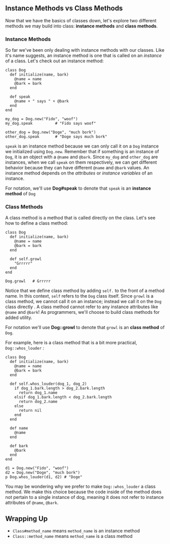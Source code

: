 ## Instance Methods vs Class Methods

Now that we have the basics of classes down, let's explore two different methods we may build into class: **instance methods** and **class methods**.

### Instance Methods

So far we've been only dealing with instance methods with our classes. Like it's name suggests, an instance method is one that is called on an _instance_ of a class. Let's check out an instance method:

    class Dog
      def initialize(name, bark)
        @name = name
        @bark = bark
      end

      def speak
        @name + " says " + @bark
      end
    end

    my_dog = Dog.new("Fido", "woof")
    my_dog.speak          # "Fido says woof"

    other_dog = Dog.new("Doge", "much bork")
    other_dog.speak       # "Doge says much bork"

`speak` is an instance method because we can only call it on a `Dog` instance we initialized using `Dog.new`. Remember that if something is an instance of `Dog`, it is an object with a `@name` and `@bark`. Since `my_dog` and `other_dog` are instances, when we call `speak` on them respectively, we can get different behavior because they can have different `@name` and `@bark` values. An instance method depends on the _attributes_ or _instance variables_ of an instance.

For notation, we'll use **Dog#speak** to denote that `speak` is an **instance method** of `Dog`

### Class Methods

A class method is a method that is called directly on the class. Let's see how to define a class method:

    class Dog
      def initialize(name, bark)
        @name = name
        @bark = bark
      end

      def self.growl
        "Grrrrr"
      end
    end

    Dog.growl   # Grrrrr

Notice that we define class method by adding `self.` to the front of a method name. In this context, `self` refers to the `Dog` class itself. Since `growl` is a class method, we cannot call it on an instance; instead we call it on the `Dog` class directly . A class method cannot refer to any instance attributes like `@name` and `@bark`! As programmers, we'll choose to build class methods for added utility.

For notation we'll use **Dog::growl** to denote that `growl` is an **class method** of `Dog`.

For example, here is a class method that is a bit more practical, `Dog::whos_louder` :

    class Dog
      def initialize(name, bark)
        @name = name
        @bark = bark
      end

      def self.whos_louder(dog_1, dog_2)
        if dog_1.bark.length > dog_2.bark.length
          return dog_1.name
        elsif dog_1.bark.length < dog_2.bark.length
          return dog_2.name
        else
          return nil
        end
      end

      def name
        @name
      end

      def bark
        @bark
      end
    end

    d1 = Dog.new("Fido", "woof")
    d2 = Dog.new("Doge", "much bork")
    p Dog.whos_louder(d1, d2) # "Doge"

You may be wondering why we prefer to make `Dog::whos_louder` a class method. We make this choice because the code inside of the method does not pertain to a single instance of dog, meaning it does not refer to instance attributes of `@name`, `@bark`.

## Wrapping Up

*   `Class#method_name` means `method_name` is an instance method
*   `Class::method_name` means `method_name` is a class method
